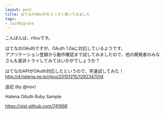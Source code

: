 ```yaml
---
layout: post
title: はてなのOAuthをさっそく使ってみました
tags:
- JustMigrate
---
```

<p>こんばんは、ritouです。 </p> はてなのOAuthですが、OAuth 1.0aに対応しているようです。 <br/>アプリケーション登録から動作確認まで試してみましたので、他の開発者のみな <br/>さんも是非トライしてみてはいかがでしょうか？ <p></p> はてなのAPIがOAuth対応したというので、早速試してみた！ <br/><a href="http://d.hatena.ne.jp/ritou/20101215/1292347014"><a href="http://d.hatena.ne.jp/ritou/20101215/1292347014">http://d.hatena.ne.jp/ritou/20101215/1292347014</a></a>

<p>追記 (by @nov)</p>
<p>Hatena OAuth Ruby Sample</p>
<p><a href="https://gist.github.com/741666"><a href="https://gist.github.com/741666">https://gist.github.com/741666</a></a></p>
